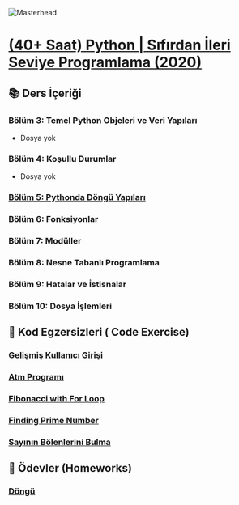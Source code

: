 ![Masterhead](https://about.udemy.com/wp-content/uploads/2021/12/udemy-logo-share.png)
# [(40+ Saat) Python | Sıfırdan İleri Seviye Programlama (2020)](https://www.udemy.com/course/sifirdan-ileri-seviyeye-python/)

## 📚 Ders İçeriği

### Bölüm 3: Temel Python Objeleri ve Veri Yapıları
- Dosya yok
### Bölüm 4: Koşullu Durumlar
- Dosya yok
### [Bölüm 5: Pythonda Döngü Yapıları](https://github.com/yusufyilmaz00/Python/tree/main/Udemy_Course/Section5_D%C3%B6ng%C3%BC_Yap%C4%B1lar%C4%B1)

### Bölüm 6: Fonksiyonlar
### Bölüm 7: Modüller
### Bölüm 8: Nesne Tabanlı Programlama
### Bölüm 9: Hatalar ve İstisnalar
### Bölüm 10: Dosya İşlemleri

## 🧩 Kod Egzersizleri ( Code Exercise)

### [Gelişmiş Kullanıcı Girişi](https://github.com/yusufyilmaz00/Python/blob/main/Udemy_Course/Section5_D%C3%B6ng%C3%BC_Yap%C4%B1lar%C4%B1/040_Geli%C5%9Fmi%C5%9F_kullan%C4%B1c%C4%B1_giri%C5%9Fi.py)

### [Atm Programı](https://github.com/yusufyilmaz00/Python/blob/main/Udemy_Course/Section5_D%C3%B6ng%C3%BC_Yap%C4%B1lar%C4%B1/041_atm_makinesi.py)

### [Fibonacci with For Loop](https://github.com/yusufyilmaz00/Python/blob/main/Udemy_Course/Section5_D%C3%B6ng%C3%BC_Yap%C4%B1lar%C4%B1/043_Fibonacci_say%C4%B1lar%C4%B1.py)

### [Finding Prime Number]()

### [Sayının Bölenlerini Bulma]()

## 🎯 Ödevler (Homeworks)

### [Döngü](https://github.com/yusufyilmaz00/Python/tree/main/Udemy_Course/Section5_D%C3%B6ng%C3%BC_Yap%C4%B1lar%C4%B1/Homeworks)
